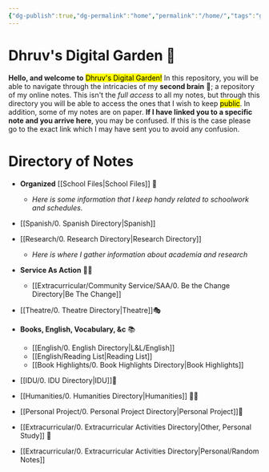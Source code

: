 ```yaml
---
{"dg-publish":true,"dg-permalink":"home","permalink":"/home/","tags":"gardenEntry","dgShowLocalGraph":true}
---
```


# Dhruv's Digital Garden 🌱

**Hello, and welcome to** <mark class="Green">Dhruv's Digital Garden!</mark> 
In this repository, you will be able to navigate through the intricacies of my **second brain** 🧠; a repository of my online notes.
This isn't the *full access* to all my notes, but through this directory you will be able to access the ones that I wish to keep <mark class="Red">public</mark>. In addition, some of my notes are on paper.
**If I have linked you to a specific note and you arrive here**, you may be confused. If this is the case please go to the exact link which I may have sent you to avoid any confusion.

# Directory of Notes
- **Organized** [[School Files\|School Files]] 🏫
	- *Here is some information that I keep handy related to schoolwork and schedules.* 
-  [[Spanish/0. Spanish Directory\|Spanish]]
- [[Research/0. Research Directory\|Research Directory]] 
	- *Here is where I gather information about academia and research*


-  **Service As Action** 👷‍♂️
	- [[Extracurricular/Community Service/SAA/0. Be the Change Directory\|Be The Change]]
	
	
-   [[Theatre/0. Theatre Directory\|Theatre]]🎭

- **Books, English, Vocabulary, &c** 📚
	- [[English/0. English Directory\|L&L/English]]
	- [[English/Reading List\|Reading List]]
	- [[Book Highlights/0. Book Highlights Directory\|Book Highlights]]
	
- [[IDU/0. IDU Directory\|IDU]]💭
- [[Humanities/0. Humanities Directory\|Humanities]] 🙋‍♂️
- [[Personal Project/0. Personal Project Directory\|Personal Project]]📝
- [[Extracurricular/0. Extracurricular Activities Directory\|Other, Personal Study]] 🏫

- [[Extracurricular/0. Extracurricular Activities Directory\|Personal/Random Notes]]


